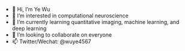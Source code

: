- 👋 Hi, I’m Ye Wu
- 👀 I’m interested in computational neuroscience 
- 🌱 I’m currently learning quantitative imaging, machine learning, and deep learning
- 💞️ I’m looking to collaborate on everyone
- 📫 Twitter/Wechat: @wuye4567
